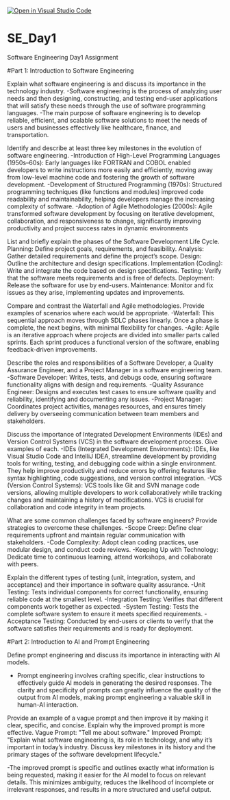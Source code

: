 [![Open in Visual Studio Code](https://classroom.github.com/assets/open-in-vscode-2e0aaae1b6195c2367325f4f02e2d04e9abb55f0b24a779b69b11b9e10269abc.svg)](https://classroom.github.com/online_ide?assignment_repo_id=16949790&assignment_repo_type=AssignmentRepo)
# SE_Day1
Software Engineering Day1 Assignment

#Part 1: Introduction to Software Engineering

Explain what software engineering is and discuss its importance in the technology industry.
-Software engineering is the process of analyzing user needs and then designing, constructing, and testing end-user applications that will satisfy these needs through the use of software programming languages.
-The main purpose of software engineering is to develop reliable, efficient, and scalable software solutions to meet the needs of users and businesses effectively like healthcare, finance, and transportation.

Identify and describe at least three key milestones in the evolution of software engineering.
-Introduction of High-Level Programming Languages (1950s–60s): Early languages like FORTRAN and COBOL enabled developers to write instructions more easily and efficiently, moving away from low-level machine code and fostering the growth of software development.
-Development of Structured Programming (1970s): Structured programming techniques (like functions and modules) improved code readability and maintainability, helping developers manage the increasing complexity of software.
-Adoption of Agile Methodologies (2000s): Agile transformed software development by focusing on iterative development, collaboration, and responsiveness to change, significantly improving productivity and project success rates in dynamic environments

List and briefly explain the phases of the Software Development Life Cycle.
Planning: Define project goals, requirements, and feasibility.
Analysis: Gather detailed requirements and define the project’s scope.
Design: Outline the architecture and design specifications.
Implementation (Coding): Write and integrate the code based on design specifications.
Testing: Verify that the software meets requirements and is free of defects.
Deployment: Release the software for use by end-users.
Maintenance: Monitor and fix issues as they arise, implementing updates and improvements.

Compare and contrast the Waterfall and Agile methodologies. Provide examples of scenarios where each would be appropriate.
-Waterfall: This sequential approach moves through SDLC phases linearly. Once a phase is complete, the next begins, with minimal flexibility for changes.
-Agile: Agile is an iterative approach where projects are divided into smaller parts called sprints. Each sprint produces a functional version of the software, enabling feedback-driven improvements.

Describe the roles and responsibilities of a Software Developer, a Quality Assurance Engineer, and a Project Manager in a software engineering team.
-Software Developer: Writes, tests, and debugs code, ensuring software functionality aligns with design and requirements.
-Quality Assurance Engineer: Designs and executes test cases to ensure software quality and reliability, identifying and documenting any issues.
-Project Manager: Coordinates project activities, manages resources, and ensures timely delivery by overseeing communication between team members and stakeholders.

Discuss the importance of Integrated Development Environments (IDEs) and Version Control Systems (VCS) in the software development process. Give examples of each.
-IDEs (Integrated Development Environments): IDEs, like Visual Studio Code and IntelliJ IDEA, streamline development by providing tools for writing, testing, and debugging code within a single environment. They help improve productivity and reduce errors by offering features like syntax highlighting, code suggestions, and version control integration.
-VCS (Version Control Systems): VCS tools like Git and SVN manage code versions, allowing multiple developers to work collaboratively while tracking changes and maintaining a history of modifications. VCS is crucial for collaboration and code integrity in team projects.

What are some common challenges faced by software engineers? Provide strategies to overcome these challenges.
-Scope Creep: Define clear requirements upfront and maintain regular communication with stakeholders.
-Code Complexity: Adopt clean coding practices, use modular design, and conduct code reviews.
-Keeping Up with Technology: Dedicate time to continuous learning, attend workshops, and collaborate with peers.

Explain the different types of testing (unit, integration, system, and acceptance) and their importance in software quality assurance.
-Unit Testing: Tests individual components for correct functionality, ensuring reliable code at the smallest level.
-Integration Testing: Verifies that different components work together as expected.
-System Testing: Tests the complete software system to ensure it meets specified requirements.
-Acceptance Testing: Conducted by end-users or clients to verify that the software satisfies their requirements and is ready for deployment.

#Part 2: Introduction to AI and Prompt Engineering


Define prompt engineering and discuss its importance in interacting with AI models.
- Prompt engineering involves crafting specific, clear instructions to effectively guide AI models in generating the desired responses. The clarity and specificity of prompts can greatly influence the quality of the output from AI models, making prompt engineering a valuable skill in human-AI interaction.

Provide an example of a vague prompt and then improve it by making it clear, specific, and concise. Explain why the improved prompt is more effective.
Vague Prompt: "Tell me about software."
Improved Prompt: "Explain what software engineering is, its role in technology, and why it’s important in today’s industry. Discuss key milestones in its history and the primary stages of the software development lifecycle."


-The improved prompt is specific and outlines exactly what information is being requested, making it easier for the AI model to focus on relevant details. This minimizes ambiguity, reduces the likelihood of incomplete or irrelevant responses, and results in a more structured and useful output.
